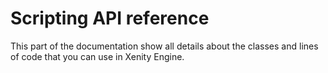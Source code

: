 # Scripting API reference

This part of the documentation show all details about the classes and lines of code that you can use in Xenity Engine.